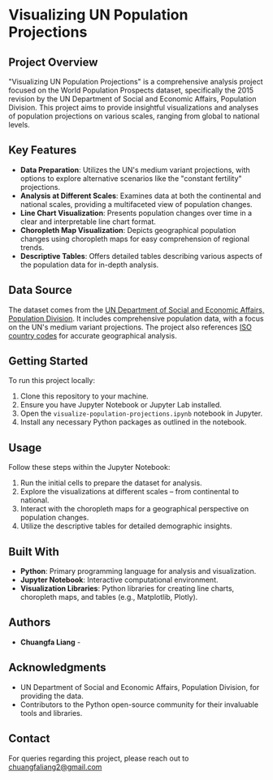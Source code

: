 # Visualizing UN Population Projections

## Project Overview

"Visualizing UN Population Projections" is a comprehensive analysis project focused on the World Population Prospects dataset, specifically the 2015 revision by the UN Department of Social and Economic Affairs, Population Division. This project aims to provide insightful visualizations and analyses of population projections on various scales, ranging from global to national levels.

## Key Features

- **Data Preparation**: Utilizes the UN's medium variant projections, with options to explore alternative scenarios like the "constant fertility" projections.
- **Analysis at Different Scales**: Examines data at both the continental and national scales, providing a multifaceted view of population changes.
- **Line Chart Visualization**: Presents population changes over time in a clear and interpretable line chart format.
- **Choropleth Map Visualization**: Depicts geographical population changes using choropleth maps for easy comprehension of regional trends.
- **Descriptive Tables**: Offers detailed tables describing various aspects of the population data for in-depth analysis.

## Data Source

The dataset comes from the [UN Department of Social and Economic Affairs, Population Division](http://esa.un.org/unpd/wpp/DVD/). It includes comprehensive population data, with a focus on the UN's medium variant projections. The project also references [ISO country codes](https://en.wikipedia.org/wiki/ISO_3166-1_numeric) for accurate geographical analysis.

## Getting Started

To run this project locally:

1. Clone this repository to your machine.
2. Ensure you have Jupyter Notebook or Jupyter Lab installed.
3. Open the `visualize-population-projections.ipynb` notebook in Jupyter.
4. Install any necessary Python packages as outlined in the notebook.

## Usage

Follow these steps within the Jupyter Notebook:

1. Run the initial cells to prepare the dataset for analysis.
2. Explore the visualizations at different scales – from continental to national.
3. Interact with the choropleth maps for a geographical perspective on population changes.
4. Utilize the descriptive tables for detailed demographic insights.

## Built With

- **Python**: Primary programming language for analysis and visualization.
- **Jupyter Notebook**: Interactive computational environment.
- **Visualization Libraries**: Python libraries for creating line charts, choropleth maps, and tables (e.g., Matplotlib, Plotly).

## Authors

- **Chuangfa Liang** -

## Acknowledgments

- UN Department of Social and Economic Affairs, Population Division, for providing the data.
- Contributors to the Python open-source community for their invaluable tools and libraries.

## Contact

For queries regarding this project, please reach out to chuangfaliang2@gmail.com
